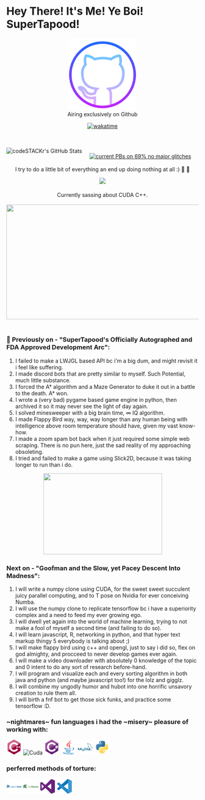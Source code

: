 # Hey There! It's Me! Ye Boi! SuperTapood!
<div align="center">
  <img src="https://github.com/SuperTapood/SuperTapood/blob/89e0e0dd3eb83f5843849b61bef76137df4e5752/github-icon-colored.png" width="180">
  <br>
  Airing exclusively on Github
<br>

[![wakatime](https://wakatime.com/badge/user/8b4f0bdc-5133-4fba-98d4-d75498fa71f2.svg)](https://wakatime.com/@8b4f0bdc-5133-4fba-98d4-d75498fa71f2)<br><br>

<br>

  <img align="left" alt="codeSTACKr's GitHub Stats" src="https://github-readme-stats.vercel.app/api?username=SuperTapood&show_icons=true&hide_border=false&title_color=ff652f&icon_color=FFE400&bg_color=09131B&text_color=ffffff&border_color=0c1a25" />


[![current PBs on 69% no major glitches](https://github-readme-stats.vercel.app/api/wakatime?username=supertapood)](https://github.com/anuraghazra/github-readme-stats) <br><br>
I try to do a little bit of everything an end up doing nothing at all :) 🤯 🌚
<div id="header" align="center">
  <img src="https://media.giphy.com/media/S99cgkURVO62qemEKM/giphy.gif" width="700"/>
</div>
<br>
Currently sassing about CUDA C++.
<br>
<br>
<div align="center">
  <img src="https://media.giphy.com/media/1Be4g2yeiJ1QfqaKvz/giphy.gif" width="600" height="300"/>
</div>
<br>
  </div>


###  🤦 Previously on - "SuperTapood's Officially Autographed and FDA Approved Development Arc":
1. I failed to make a LWJGL based API bc i'm a big dum, and might revisit it i feel like suffering.
2. I made discord bots that are pretty similar to myself. Such Potential, much little substance.
3. I forced the A* algorithm and a Maze Generator to duke it out in a battle to the death. A* won.
4. I wrote a (very bad) pygame based game engine in python, then archived it so it may never see the light of day again.
5. I solved minesweeper with a big brain time, ∞ IQ algorithm.
6. I made Flappy Bird way, way, way longer than any human being with intelligence above room temperature should have, given my vast know-how.
7. I made a zoom spam bot back when it just required some simple web scraping. There is no pun here, just the sad reality of my approaching obsoleting.
8. I tried and failed to make a game using Slick2D, because it was taking longer to run than i do.

<div align="center">
  <img src="https://beebom.com/wp-content/uploads/2020/01/Hide-the-Pain-Harold-is-Imgur%E2%80%99s-Meme-of-the-Decade.jpg?w=3000&quality=75" width="311" height="212"/>
</div>


###  Next on - "Goofman and the Slow, yet Pacey Descent Into Madness":
1. I will write a numpy clone using CUDA, for the sweet sweet succulent juicy parallel computing, and to T pose on Nvidia for ever conceiving Numba.
2. I will use the numpy clone to replicate tensorflow bc i have a superiority complex and a need to feed my ever growing ego.
3. I will dwell yet again into the world of machine learning, trying to not make a fool of myself a second time (and failing to do so).
4. I will learn javascript, R, networking in python, and that hyper text markup thingy 5 everybody is talking about ;)
5. I will make flappy bird using c++ and opengl, just to say i did so, flex on god almighty, and procceed to never develop games ever again.
6. I will make a video downloader with absolutely 0 knowledge of the topic and 0 intent to do any sort of research before-hand.
7. I will program and visualize each and every sorting algorithm in both java and python (and maybe javascript too!) for the lolz and gigglz.
8. I will combine my ungodly humor and hubot into one horrific unsavory creation to rule them all.
9. I will birth a fnf bot to get those sick funks, and practice some tensorflow :D.

### ~nightmares~ fun languages i had the ~misery~ pleasure of working with:
<div>
  <img src="https://github.com/devicons/devicon/blob/master/icons/cplusplus/cplusplus-original.svg" title="I HAVE NEVER HATED A LANGAUGE MORE IN MY LIFE" alt="C++" width="40" height="40"/>
  <img src="https://raw.githubusercontent.com/kriegalex/vscode-cuda/master/images/cudaIcon.png" title="calling device kernels fucking sucks" alt="Cuda" width="40"/>
  <img src="https://github.com/devicons/devicon/blob/master/icons/csharp/csharp-original.svg" title="i used to think it sucked, and then i started with c++" alt="C#" width="40" height="40"/>
  <img src="https://github.com/devicons/devicon/blob/master/icons/java/java-original.svg" title="9/10 not enough objects oriented in my programming" alt="Java" width="40" height="40"/>
  <img src="https://github.com/devicons/devicon/blob/master/icons/mysql/mysql-plain-wordmark.svg" title="little bobby tables would be proud" alt="OURsql" width="40" height="40"/>
  <img src="https://github.com/devicons/devicon/blob/master/icons/python/python-original.svg" title="from jokes import pun as funny" alt="Python" width="40" height="40"/>
</div>

### perferred methods of torture:
<div>
  <img src="https://github.com/devicons/devicon/blob/master/icons/intellij/intellij-original-wordmark.svg" title="10/10 compiling and running in java sucks" alt="IntelliJ" width="40" height="40"/>
  <img src="https://github.com/devicons/devicon/blob/master/icons/pycharm/pycharm-plain-wordmark.svg" title="enviorment switching in this bad boy is hella fun and hella fine" alt="Pycharm" width="40" height="40"/>
  <img src="https://github.com/devicons/devicon/blob/master/icons/visualstudio/visualstudio-plain.svg" title="intellisense is my bestie please port it to c++" alt="VisualStudio" width="40" height="40"/>
  <img src="https://github.com/devicons/devicon/blob/master/icons/vscode/vscode-original.svg" title="i have never met this man before in my life" alt="VSCode" width="40" height="40"/>
</div>
